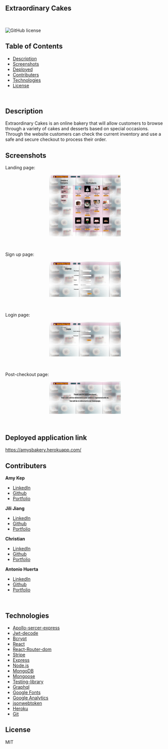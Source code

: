 ## Extraordinary Cakes

<br />

![GitHub license](https://img.shields.io/badge/license-MIT-55002b.svg) <br />

## Table of Contents 

- [Description](#description)
- [Screenshots](#screenshots)
- [Deployed](#deployedapplicationlink)
- [Contributers](#contributers)
- [Technologies](#technologies)
- [License](#license)

<br />

## Description

Extraordinary Cakes is an online bakery that will allow customers to browse through a variety of cakes and desserts based on special occasions. Through the website customers can check the current inventory and use a safe and secure checkout to process their order.
 <br />


## Screenshots

Landing page:
<p align="center"><img src="./assets/images/image1.png" width="45%"></p>  <br /> 

Sign up page:
<p align="center"><img src="./assets/images/Sign-up.png" width="45%"></p> <br /> 

Login page:
<p align="center"><img src="./assets/images/Login.png" width="45%"></p> <br />

Post-checkout page:
<p align="center"><img src="./assets/images/image2.png" width="45%"></p> <br /> 

## Deployed application link

https://amysbakery.herokuapp.com/  <br />

## Contributers

**Amy Kep**
- [LinkedIn](https://www.linkedin.com/in/amy-keppler/)
- [Github](https://github.com/amykep)
- [Portfolio](https://github.com/amykep/Amy-React-Portfolio)

**Jili Jiang**
- [LinkedIn](https://www.linkedin.com/in/jili-j-8b25ba62/)
- [Github](https://github.com/JiliJiang)
- [Portfolio](https://jilijiang.github.io/My-Portfolio-REACT/)

**Christian**
- [LinkedIn](https://www.linkedin.com/in/christian-garcia-81a846162/)
- [Github](https://github.com/cgar246)
- [Portfolio](https://github.com/cgar246/ChristianPortfolio)

**Antonio Huerta**
- [LinkedIn](https://www.linkedin.com/in/antonio-huerta-954a53216/)
- [Github](https://github.com/Tonycodesnow)
- [Portfolio](https://github.com/Tonycodesnow/React-Portfolio)

 <br />

## Technologies

  - [Apollo-sercer-express](https://www.apollographql.com/docs/react/essentials/setup.html)
  - [Jwt-decode](https://www.npmjs.com/package/jwt-decode)
  - [Bcrypt](https://www.npmjs.com/package/bcrypt)
  - [React](https://reactjs.org/)
  - [React-Router-dom](https://reacttraining.com/react-router/web/guides/quick-start)
  - [Stripe](https://stripe.com/)
  - [Express](https://expressjs.com/)
  - [Node.js](https://nodejs.org/)
  - [MongoDB](https://www.mongodb.com/)
  - [Mongoose](https://mongoosejs.com/)
  - [Testing-library](https://testing-library.com/)
  - [Graphql](https://graphql.org/)
  - [Google Fonts](https://fonts.google.com/)
  - [Google Analytics](https://analytics.google.com/)
  - [jsonwebtoken](https://www.npmjs.com/package/jsonwebtoken)
  - [Heroku](https://www.heroku.com/)
  - [Git](https://git-scm.com/)

## License

MIT <br />